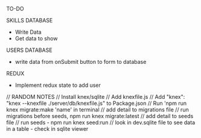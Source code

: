 TO-DO

SKILLS DATABASE
- Write Data
- Get data to show

USERS DATABASE
- write data from onSubmit button to form to database

REDUX
- Implement redux state to add user







// RANDOM NOTES
// Install knex/sqlite
// Add knexfile.js
// Add     "knex": "knex --knexfile ./server/db/knexfile.js" to Package.json
// Run 'npm run knex migrate:make 'name' in terminal
// add detail to migrations file
// run migrations before seeds, npm run knex migrate:latest
// add detail to seeds file 
// run seeds - npm run knex seed:run
// look in dev.sqlite file to see data in a table - check in sqlite viewer

